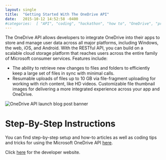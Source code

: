 ```yaml
---
layout: single
title:  "Getting Started With The OneDrive API"
date:   2015-10-12 14:52:58 -0400
#categories:  [ "API", "coding", "hackathon", "how to", "OneDrive", "programming" ]
---
```


The OneDrive API allows developers to integrate OneDrive into their apps to store and manage user data across all major platforms, including Windows, the web, iOS, and Android. With the RESTful API, you can build on a scalable cloud storage platform that reaches users across the entire family of Microsoft consumer services. Features include:

* The ability to retrieve new changes to files and folders to efficiently keep a large set of files in sync with minimal calls.
* Resumable uploads of files up to 10 GB via file-fragment uploading for working with rich content, like HD videos.
Customizable file thumbnail images for delivering a more integrated experience across your app and OneDrive.

![OneDrive API launch blog post banner]({{site.url}}/assets/images/getting_started_with_onedrive/OneDrive-API-launch-blog-post-banner.png)

# Step-By-Step Instructions
You can find step-by-step setup and how-to articles as well as coding tips and tricks for using the Microsoft OneDrive API [here](https://dev.onedrive.com/README.htm).

Click [here](https://dev.onedrive.com/index.htm) for the developer website.